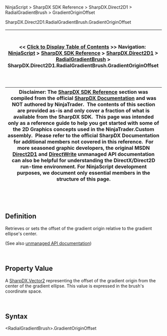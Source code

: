 ﻿


NinjaScript \> SharpDX SDK Reference \> SharpDX.Direct2D1 \> RadialGradientBrush \> GradientOriginOffset






















SharpDX.Direct2D1\.RadialGradientBrush.GradientOriginOffset







| \<\< [Click to Display Table of Contents](sharpdx_direct2d1_radialgradientbrush_gradientoriginoffset.md) \>\> **Navigation:**     [NinjaScript](ninjascript.md) \> [SharpDX SDK Reference](sharpdx_sdk_reference.md) \> [SharpDX.Direct2D1](sharpdx_direct2d1.md) \> [RadialGradientBrush](sharpdx_direct2d1_radialgradientbrush.md) \> SharpDX.Direct2D1\.RadialGradientBrush.GradientOriginOffset | [Previous page](sharpdx_direct2d1_radialgradientbrush_center.md) [Return to chapter overview](sharpdx_direct2d1_radialgradientbrush.md) [Next page](sharpdx_direct2d1_radialgradientbrush_gradientstopcollection.md) |
| --- | --- |













| Disclaimer: The [SharpDX SDK Reference](sharpdx_sdk_reference.md) section was compiled from the official [SharpDX Documentation](http://sharpdx.org/) and was NOT authored by NinjaTrader.  The contents of this section are provided as\-is and only cover a fraction of what is available from the SharpDX SDK.  This page was intended only as a reference guide to help you get started with some of the 2D Graphics concepts used in the NinjaTrader.Custom assembly.  Please refer to the official SharpDX Documentation for additional members not covered in this reference.  For more seasoned graphic developers, the original MSDN [Direct2D1](https://msdn.microsoft.com/en-us/library/windows/desktop/dd370990.aspx) and [DirectWrite](https://msdn.microsoft.com/en-us/library/windows/desktop/dd368038.aspx) unmanaged API documentation can also be helpful for understanding the DirectX/Direct2D run\-time environment. For NinjaScript development purposes, we document only essential members in the structure of this page. |
| --- |



 


 


## Definition


Retrieves or sets the offset of the gradient origin relative to the gradient ellipse's center. 


(See also [unmanaged API documentation](https://msdn.microsoft.com/en-us/library/dd371535.aspx))


 


## Property Value


A [SharpDX.Vector2](sharpdx_vector2.md) representing the offset of the gradient origin from the center of the gradient ellipse. This value is expressed in the brush's coordinate space.


 


## Syntax


\<RadialGradientBrush\>.GradientOriginOffset








